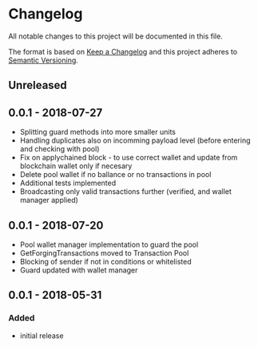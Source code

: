 # Changelog

All notable changes to this project will be documented in this file.

The format is based on [Keep a Changelog](http://keepachangelog.com/en/1.0.0/)
and this project adheres to [Semantic Versioning](http://semver.org/spec/v2.0.0.html).

## Unreleased
## 0.0.1 - 2018-07-27
- Splitting guard methods into more smaller units
- Handling duplicates also on incomming payload level (before entering and checking with pool)
- Fix on applychained block - to use correct wallet and update from blockchain wallet only if necesary
- Delete pool wallet if no ballance or no transactions in pool
- Additional tests implemented
- Broadcasting only valid transactions further (verified, and wallet manager applied)

## 0.0.1 - 2018-07-20
- Pool wallet manager implementation to guard the pool
- GetForgingTransactions moved to Transaction Pool
- Blocking of sender if not in conditions or whitelisted
- Guard updated with wallet manager

## 0.0.1 - 2018-05-31
### Added
- initial release

